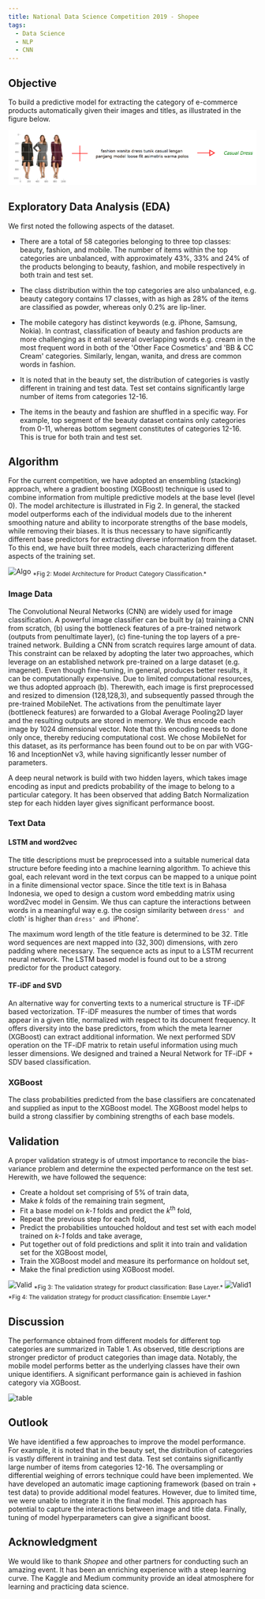 ```yaml
---
title: National Data Science Competition 2019 - Shopee
tags:
  - Data Science
  - NLP
  - CNN
---
```


## Objective

To build a predictive model for extracting the category of  e-commerce products automatically given their images and titles, as illustrated in the figure below.

![*Fig 1: Problem definition: Product category classification.*](https://github.com/rbiswasfc/NDSC-Shopee/blob/master/images/NDSC/ndsc_data.PNG)



## Exploratory Data Analysis (EDA)

We first noted the following aspects of the dataset. 

* There are a total of 58 categories belonging to three top classes: beauty, fashion, and mobile. The number of items within the top categories are unbalanced, with approximately 43%, 33% and 24% of the products belonging to beauty, fashion, and mobile respectively in both train and test set.

* The  class distribution within the top categories are also unbalanced, e.g. beauty category contains 17 classes, with as high as 28% of the items are classified as powder, whereas only 0.2% are lip-liner. 

* The mobile category has distinct keywords (e.g. iPhone, Samsung, Nokia). In contrast, classification of beauty and fashion products are more challenging as it entail several  overlapping words e.g. cream in the most frequent word in both of the 'Other Face Cosmetics' and 'BB \& CC Cream' categories. Similarly, lengan, wanita, and dress are common words in fashion. 

* It is noted that in the beauty set, the distribution of categories is vastly different in training and test data. Test set contains significantly large number of items from categories 12-16.

* The items in the beauty and fashion are shuffled in a specific way. For example, top segment of the beauty dataset contains only categories from 0-11, whereas bottom segment constitutes of categories  12-16. This is true for both train and test set.

## Algorithm

For the current competition, we have adopted an ensembling (stacking) approach, where a gradient boosting (XGBoost) technique is used to combine information from multiple predictive models at the base level (level 0). The model architecture is illustrated in Fig 2. In general, the stacked model outperforms each of the individual models due to the inherent smoothing nature and ability to incorporate  strengths of the base models, while removing their biases. It is thus necessary to have significantly different base predictors for extracting diverse information from the dataset. To this end, we have built three models, each characterizing different aspects of the training set.

<img src="{{ site.url }}{{ site.baseurl }}/images/NDSC/Algorithm.PNG" alt="Algo">
<sub>*Fig 2: Model Architecture for Product Category Classification.* </sub>

### Image Data

The Convolutional Neural Networks (CNN) are widely used for image classification. A powerful image classifier can be built by (a) training a  CNN from scratch, (b) using the bottleneck features of a pre-trained network (outputs from penultimate layer), (c) fine-tuning the top layers of a pre-trained network. Building a CNN from scratch requires large amount of data. This constraint can be relaxed by adopting the later two approaches, which leverage on an established network pre-trained on a large dataset (e.g. imagenet). Even though fine-tuning, in general, produces better results, it can be computationally expensive. Due to limited computational resources, we thus adopted approach (b). Therewith, each image is first preprocessed and resized to dimension (128,128,3), and subsequently passed through the pre-trained MobileNet. The activations from the penultimate layer (bottleneck features) are forwarded to a Global Average Pooling2D layer and the resulting outputs are stored in memory. We thus encode each image by 1024 dimensional vector. Note that this encoding needs to done only once, thereby reducing computational cost. We chose MobileNet for this dataset, as its performance has been found out to be on par with VGG-16 and InceptionNet v3, while having significantly lesser number of parameters.

A deep neural network is build with two hidden layers, which takes image encoding as input and predicts probability of the image to belong to a particular category. It has been observed that adding Batch Normalization step for each hidden layer gives significant performance boost. 

### Text Data

#### LSTM and word2vec

The title descriptions must be preprocessed into a suitable numerical data structure before feeding into a machine learning algorithm. To achieve this goal, each relevant word in the text corpus can be mapped to a unique point in a finite dimensional vector space. Since the title text is in Bahasa Indonesia, we oped to design a custom word embedding matrix using word2vec model in Gensim. We thus can capture the interactions between words in a meaningful way e.g. the cosign similarity between `dress' and `cloth' is higher  than  `dress' and `iPhone'. 

The maximum word length of the title feature is determined to be 32. Title word sequences are next mapped into $(32,300)$ dimensions, with zero padding where necessary. The sequence acts as input to a LSTM recurrent neural network. The LSTM based model is found out to be a strong predictor for the product category. 

#### TF-iDF and SVD

An alternative way for converting texts to a numerical structure is TF-iDF based vectorization. TF-iDF measures the number of times that words appear in a given title, normalized with respect to its document frequency. It offers diversity into the base predictors, from which the meta learner (XGBoost) can extract additional information. We next performed  SDV operation on the TF-iDF matrix to retain useful information using much lesser dimensions. We designed and trained a Neural Network for TF-iDF + SDV based classification. 

### XGBoost

The class probabilities predicted from the base classifiers are concatenated and supplied as input to the XGBoost model. The XGBoost model helps to build a strong classifier by combining strengths of each base models.

## Validation

A proper validation strategy is of utmost importance to reconcile the bias-variance problem and determine the expected performance on the test set. Herewith, we have followed the sequence: 
* Create a holdout set comprising of  5% of train data, 
* Make *k* folds of the remaining train segment, 
* Fit a base  model on *k-1* folds and predict the *k*<sup>th</sup> fold, 
* Repeat the previous step for each fold,  
* Predict the probabilities untouched holdout and test set with each model trained on *k-1* folds and take average, 
* Put together out of fold predictions  and split it into train and validation set for the  XGBoost model, 
* Train the XGBoost model and measure its performance on holdout set, 
* Make the final prediction using XGBoost model.

<img src="{{ site.url }}{{ site.baseurl }}/images/NDSC/Valid0.PNG" alt="Valid">
<sub>*Fig 3: The validation strategy for product classification: Base Layer.* </sub>

<img src="{{ site.url }}{{ site.baseurl }}/images/NDSC/Valid1.PNG" alt="Valid1">
<sub>*Fig 4: The validation strategy for product classification: Ensemble Layer.* </sub>

## Discussion

The performance obtained from different models for different top categories are summarized  in Table 1. As observed, title descriptions are stronger predictor of product categories than image data. Notably, the mobile model performs better as the underlying classes have their own unique identifiers. A significant performance gain is achieved in fashion category via XGBoost.

<img src="{{ site.url }}{{ site.baseurl }}/images/NDSC/Table1.PNG" alt="table">

## Outlook
We have identified a few approaches to improve the model performance. For example, it is noted that in the beauty set, the distribution of categories is vastly different in training and test data. Test set contains significantly large number of items from categories 12-16. The oversampling or differential weighing of errors technique could have been implemented. We have developed an automatic image captioning framework (based on train + test data) to provide additional model features. However, due to limited time, we were unable to integrate it in the final model. This approach has potential to capture the interactions between image and title data. Finally, tuning of model hyperparameters can give a significant boost. 

## Acknowledgment

We would like to thank *Shopee* and other partners for conducting such an amazing event. It has been an enriching experience with a steep learning curve. The Kaggle and Medium community provide an ideal atmosphere for learning and practicing data science.  





















































